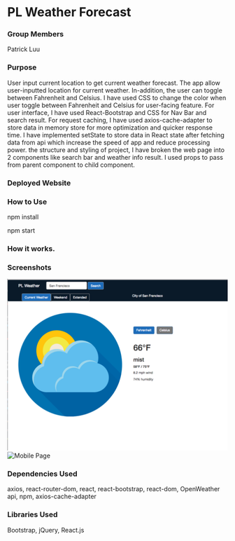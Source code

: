 # PL Weather Forecast


### Group Members

Patrick Luu

### Purpose

User input current location to get current weather forecast. The app allow user-inputted location for
current weather. In-addition, the user can toggle between Fahrenheit and Celsius. I have used CSS to change the color when user toggle between Fahrenheit and Celsius for user-facing feature. For user interface, I have used React-Bootstrap and CSS for Nav Bar and search result. For request caching, I have used axios-cache-adapter to store data in memory store for more optimization and quicker response time. I have implemented setState to store data in React state after fetching data from api which increase the speed of app and reduce processing power. the structure and styling of project, I have broken the web page into 2 components like search bar and weather info result. I used props to pass from parent component to child component.



### Deployed Website



### How to Use

npm install

npm start

### How it works.



### Screenshots

![Main Page](./screenShoot/mainPage.png)
![Mobile Page](./screen_shoot/mobile.png)

### Dependencies Used

axios, react-router-dom, react, react-bootstrap, react-dom, OpenWeather api, npm, axios-cache-adapter


### Libraries Used

Bootstrap, jQuery, React.js
